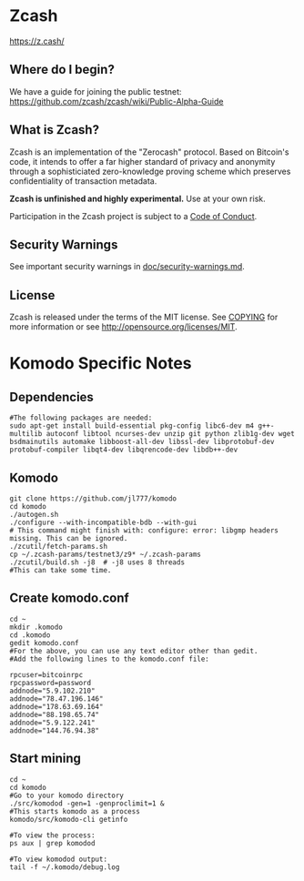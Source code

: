 
Zcash
=====
 
https://z.cash/
 
Where do I begin?
-----------------
 
We have a guide for joining the public testnet: https://github.com/zcash/zcash/wiki/Public-Alpha-Guide
 
What is Zcash?
--------------
 
Zcash is an implementation of the "Zerocash" protocol. Based on Bitcoin's code, it intends to
offer a far higher standard of privacy and anonymity through a sophisticiated zero-knowledge
proving scheme which preserves confidentiality of transaction metadata.
 
**Zcash is unfinished and highly experimental.** Use at your own risk.
 
Participation in the Zcash project is subject to a [Code of Conduct](code_of_conduct.md).
 
Security Warnings
-----------------
 
See important security warnings in
[doc/security-warnings.md](doc/security-warnings.md).
 
License
-------
 
Zcash is released under the terms of the MIT license. See [COPYING](COPYING) for more
information or see http://opensource.org/licenses/MIT.
 
 
Komodo Specific Notes
=====================
 
Dependencies
------------
 
```
#The following packages are needed:
sudo apt-get install build-essential pkg-config libc6-dev m4 g++-multilib autoconf libtool ncurses-dev unzip git python zlib1g-dev wget bsdmainutils automake libboost-all-dev libssl-dev libprotobuf-dev protobuf-compiler libqt4-dev libqrencode-dev libdb++-dev
```
 
Komodo
------
 
```
git clone https://github.com/jl777/komodo
cd komodo
./autogen.sh
./configure --with-incompatible-bdb --with-gui
# This command might finish with: configure: error: libgmp headers missing. This can be ignored.
./zcutil/fetch-params.sh
cp ~/.zcash-params/testnet3/z9* ~/.zcash-params
./zcutil/build.sh -j8  # -j8 uses 8 threads
#This can take some time.
```
 
Create komodo.conf
------------------
 
```
cd ~
mkdir .komodo
cd .komodo
gedit komodo.conf
#For the above, you can use any text editor other than gedit.
#Add the following lines to the komodo.conf file:
 
rpcuser=bitcoinrpc
rpcpassword=password
addnode="5.9.102.210"
addnode="78.47.196.146"
addnode="178.63.69.164"
addnode="88.198.65.74"
addnode="5.9.122.241"
addnode="144.76.94.38"
```
 
Start mining
------------
 
```
cd ~
cd komodo
#Go to your komodo directory
./src/komodod -gen=1 -genproclimit=1 &
#This starts komodo as a process
komodo/src/komodo-cli getinfo
 
#To view the process:
ps aux | grep komodod
 
#To view komodod output:
tail -f ~/.komodo/debug.log
```

